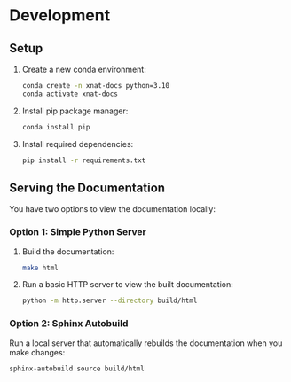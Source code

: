 # Development
## Setup

1. Create a new conda environment:
   ```bash
   conda create -n xnat-docs python=3.10
   conda activate xnat-docs
   ```

2. Install pip package manager:
   ```bash
   conda install pip
   ```

3. Install required dependencies:
   ```bash
   pip install -r requirements.txt
   ```

## Serving the Documentation

You have two options to view the documentation locally:

### Option 1: Simple Python Server

1. Build the documentation:
   ```bash
   make html
   ```

2. Run a basic HTTP server to view the built documentation:
   
   ```bash
   python -m http.server --directory build/html
   ```

### Option 2: Sphinx Autobuild

Run a local server that automatically rebuilds the documentation when you make changes:

```bash
sphinx-autobuild source build/html
```


